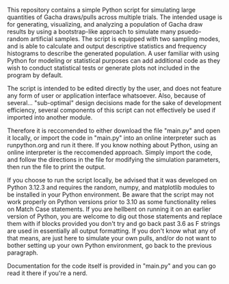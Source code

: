 This repository contains a simple Python script for simulating large quantities of Gacha draws/pulls across multiple trials. 
The intended usage is for generating, visualizing, and analyzing a population of Gacha draw results by using a bootstrap-like
approach to simulate many psuedo-random artificial samples. The script is equipped with two sampling modes, and is able to
calculate and output descriptive statistics and frequency histograms to describe the generated population. A user familiar
with using Python for modeling or statistical purposes can add additional code as they wish to conduct statistical tests or
generate plots not included in the program by default.

The script is intended to be edited directly by the user, and does not feature any form of user or application interface
whatsoever. Also, because of several... "sub-optimal" design decisions made for the sake of development efficiency, several
components of this script can not effectively be used if imported into another module.

Therefore it is reccomended to either download the file "main.py" and open it locally, or import the code in "main.py" into
an online interpreter such as runpython.org and run it there. If you know nothing about Python, using an online interpreter
is the reccomended approach. Simply import the code, and follow the directions in the file for modifying the simulation
parameters, then run the file to print the output.

If you choose to run the script locally, be advised that it was developed on Python 3.12.3 and requires the random,
numpy, and matplotlib modules to be installed in your Python environment. Be aware that the script may not work properly
on Python versions prior to 3.10 as some functionality relies on Match Case statements. If you are hellbent on running it
on an earlier version of Python, you are welcome to dig out those statements and replace them with if blocks provided you
don't try and go back past 3.6 as F strings are used in essentially all output formatting. If you don't know what any of
that means, are just here to simulate your own pulls, and/or do not want to bother setting up your own Python environment,
go back to the previous paragraph.

Documentation for the code itself is provided in "main.py" and you can go read it there if you're a nerd.
